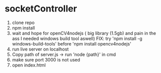 # socketController

1. clone repo
2. npm install 
3. wait and hope for openCV4nodejs ( big library (1.5gb) and pain in the ass I needed windows build tool aswell)
   FIX: try 'npm install -g windows-build-tools' before 'npm install opencv4nodejs'
4. run live server on localhost
5. Copy path of server.js -> run 'node {path}' in cmd
6. make sure port 3000 is not used
7. open index.html

